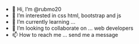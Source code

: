 - 👋 Hi, I’m @rubmo20
- 👀 I’m interested in css html, bootstrap and js
- 🌱 I’m currently learning ...
- 💞️ I’m looking to collaborate on ... web developers
- 📫 How to reach me ... send me a message

<!---
rubmo20/rubmo20 is a ✨ special ✨ repository because its `README.md` (this file) appears on your GitHub profile.
You can click the Preview link to take a look at your changes.
--->
